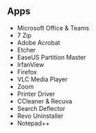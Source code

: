 ## Apps
* Microsoft Office & Teams
* 7 Zip
* Adobe Acrobat
* Etcher
* EaseUS Partition Master
* IrfanView
* Firefox
* VLC Media Player
* Zoom
* Printer Driver
* CCleaner & Recuva
* Search Deflector
* Revo Uninstaller
* Notepad++